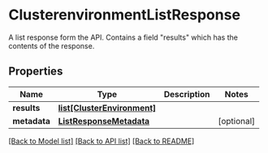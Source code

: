 # ClusterenvironmentListResponse

A list response form the API. Contains a field \"results\" which has the contents of the response.
## Properties
Name | Type | Description | Notes
------------ | ------------- | ------------- | -------------
**results** | [**list[ClusterEnvironment]**](ClusterEnvironment.md) |  | 
**metadata** | [**ListResponseMetadata**](ListResponseMetadata.md) |  | [optional] 

[[Back to Model list]](../README.md#documentation-for-models) [[Back to API list]](../README.md#documentation-for-api-endpoints) [[Back to README]](../README.md)


